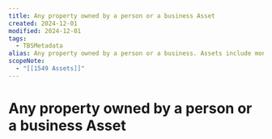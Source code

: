 ```yaml
---
title: Any property owned by a person or a business Asset
created: 2024-12-01
modified: 2024-12-01
tags:
  - TBSMetadata
alias: Any property owned by a person or a business. Assets include money, income, land, buildings, investments, inventory, cars, trucks boats, or other valuables that belong to a person or business. They may also include intangibles such as goodwill.
scopeNote:
  - "[[1549 Assets]]"
---
```

# Any property owned by a person or a business Asset
